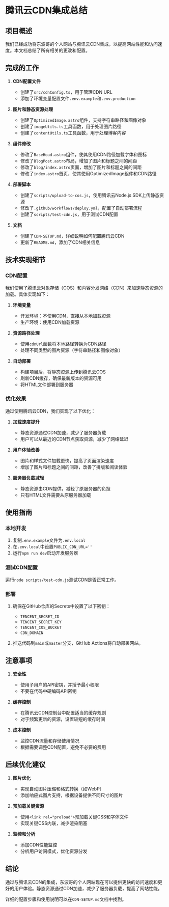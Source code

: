 # 腾讯云CDN集成总结

## 项目概述

我们已经成功将东波哥的个人网站与腾讯云CDN集成，以提高网站性能和访问速度。本文档总结了所有相关的更改和配置。

## 完成的工作

1. **CDN配置文件**
   - 创建了`src/cdnConfig.ts`，用于管理CDN URL
   - 添加了环境变量配置文件`.env.example`和`.env.production`

2. **图片和静态资源处理**
   - 创建了`OptimizedImage.astro`组件，支持字符串路径和图像对象
   - 创建了`imageUtils.ts`工具函数，用于处理图片路径
   - 创建了`contentUtils.ts`工具函数，用于处理博客内容

3. **组件修改**
   - 修改了`BaseHead.astro`组件，使其使用CDN路径加载字体和图标
   - 修改了`BlogPost.astro`布局，增加了图片和标题之间的间距
   - 修改了`blog/index.astro`页面，增加了图片和标题之间的间距
   - 修改了`index.astro`首页，使其使用OptimizedImage组件和CDN路径

4. **部署脚本**
   - 创建了`scripts/upload-to-cos.js`，使用腾讯云Node.js SDK上传静态资源
   - 修改了`.github/workflows/deploy.yml`，配置了自动部署流程
   - 创建了`scripts/test-cdn.js`，用于测试CDN配置

5. **文档**
   - 创建了`CDN-SETUP.md`，详细说明如何配置腾讯云CDN
   - 更新了`README.md`，添加了CDN相关信息

## 技术实现细节

### CDN配置

我们使用了腾讯云对象存储（COS）和内容分发网络（CDN）来加速静态资源的加载。具体实现如下：

1. **环境变量**
   - 开发环境：不使用CDN，直接从本地加载资源
   - 生产环境：使用CDN加载资源

2. **资源路径处理**
   - 使用`cdnUrl`函数将本地路径转换为CDN路径
   - 处理不同类型的图片资源（字符串路径和图像对象）

3. **自动部署**
   - 构建项目后，将静态资源上传到腾讯云COS
   - 刷新CDN缓存，确保最新版本的资源可用
   - 将HTML文件部署到服务器

### 优化效果

通过使用腾讯云CDN，我们实现了以下优化：

1. **加载速度提升**
   - 静态资源通过CDN加速，减少了服务器负载
   - 用户可以从最近的CDN节点获取资源，减少了网络延迟

2. **用户体验改善**
   - 图片和样式文件加载更快，提高了页面渲染速度
   - 增加了图片和标题之间的间距，改善了排版和阅读体验

3. **服务器负载减轻**
   - 静态资源由CDN提供，减轻了原服务器的负担
   - 只有HTML文件需要从原服务器加载

## 使用指南

### 本地开发

1. 复制`.env.example`文件为`.env.local`
2. 在`.env.local`中设置`PUBLIC_CDN_URL=''`
3. 运行`npm run dev`启动开发服务器

### 测试CDN配置

运行`node scripts/test-cdn.js`测试CDN是否正常工作。

### 部署

1. 确保在GitHub仓库的Secrets中设置了以下密钥：
   - `TENCENT_SECRET_ID`
   - `TENCENT_SECRET_KEY`
   - `TENCENT_COS_BUCKET`
   - `CDN_DOMAIN`

2. 推送代码到`main`或`master`分支，GitHub Actions将自动部署网站。

## 注意事项

1. **安全性**
   - 使用子用户的API密钥，并授予最小权限
   - 不要在代码中硬编码API密钥

2. **缓存控制**
   - 在腾讯云CDN控制台中配置适当的缓存规则
   - 对于频繁更新的资源，设置较短的缓存时间

3. **成本控制**
   - 监控CDN流量和存储使用情况
   - 根据需要调整CDN配置，避免不必要的费用

## 后续优化建议

1. **图片优化**
   - 实现自动图片压缩和格式转换（如WebP）
   - 添加响应式图片支持，根据设备提供不同尺寸的图片

2. **预加载关键资源**
   - 使用`<link rel="preload">`预加载关键CSS和字体文件
   - 实现关键CSS内联，减少渲染阻塞

3. **监控和分析**
   - 添加CDN性能监控
   - 分析用户访问模式，优化资源分发

## 结论

通过与腾讯云CDN的集成，东波哥的个人网站现在可以提供更快的访问速度和更好的用户体验。静态资源通过CDN加速，减少了服务器负载，提高了网站性能。

详细的配置步骤和使用说明可以在`CDN-SETUP.md`文档中找到。
